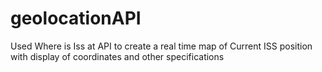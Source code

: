 # geolocationAPI
Used Where is Iss at API to create a real time map of Current ISS position with display of coordinates and other specifications
